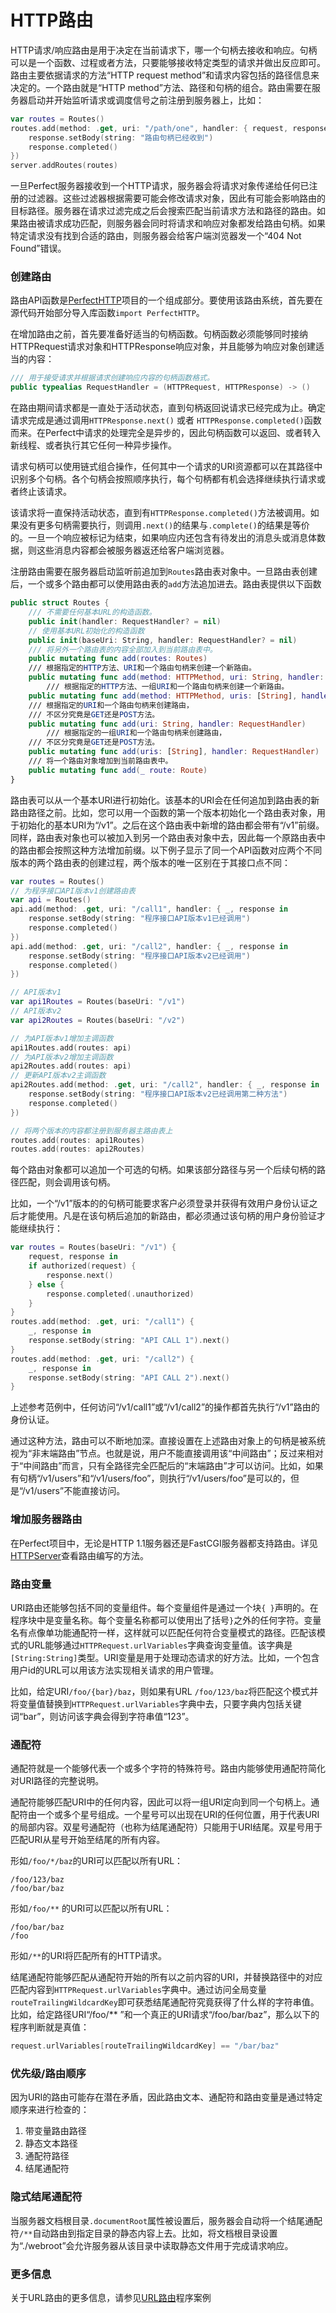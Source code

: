 # HTTP路由

HTTP请求/响应路由是用于决定在当前请求下，哪一个句柄去接收和响应。句柄可以是一个函数、过程或者方法，只要能够接收特定类型的请求并做出反应即可。路由主要依据请求的方法“HTTP request method”和请求内容包括的路径信息来决定的。一个路由就是“HTTP method”方法、路径和句柄的组合。路由需要在服务器启动并开始监听请求或调度信号之前注册到服务器上，比如：

``` swift
var routes = Routes()
routes.add(method: .get, uri: "/path/one", handler: { request, response in
    response.setBody(string: "路由句柄已经收到")
    response.completed()
})
server.addRoutes(routes)
```

一旦Perfect服务器接收到一个HTTP请求，服务器会将请求对象传递给任何已注册的过滤器。这些过滤器根据需要可能会修改请求对象，因此有可能会影响路由的目标路径。服务器在请求过滤完成之后会搜索匹配当前请求方法和路径的路由。如果路由被请求成功匹配，则服务器会同时将请求和响应对象都发给路由句柄。如果特定请求没有找到合适的路由，则服务器会给客户端浏览器发一个“404 Not Found”错误。

### 创建路由

路由API函数是[PerfectHTTP](https://github.com/PerfectlySoft/Perfect-HTTP)项目的一个组成部分。要使用该路由系统，首先要在源代码开始部分导入库函数`import PerfectHTTP`。

在增加路由之前，首先要准备好适当的句柄函数。句柄函数必须能够同时接纳HTTPRequest请求对象和HTTPResponse响应对象，并且能够为响应对象创建适当的内容：

``` swift
/// 用于接受请求并根据请求创建响应内容的句柄函数格式。
public typealias RequestHandler = (HTTPRequest, HTTPResponse) -> ()
```
在路由期间请求都是一直处于活动状态，直到句柄返回说请求已经完成为止。确定请求完成是通过调用`HTTPResponse.next()` 或者 `HTTPResponse.completed()`函数而来。在Perfect中请求的处理完全是异步的，因此句柄函数可以返回、或者转入新线程、或者执行其它任何一种异步操作。

请求句柄可以使用链式组合操作，任何其中一个请求的URI资源都可以在其路径中识别多个句柄。各个句柄会按照顺序执行，每个句柄都有机会选择继续执行请求或者终止该请求。

该请求将一直保持活动状态，直到有`HTTPResponse.completed()`方法被调用。如果没有更多句柄需要执行，则调用`.next()`的结果与`.complete()`的结果是等价的。一旦一个响应被标记为结束，如果响应内还包含有待发出的消息头或消息体数据，则这些消息内容都会被服务器返还给客户端浏览器。

注册路由需要在服务器启动监听前追加到`Routes`路由表对象中。一旦路由表创建后，一个或多个路由都可以使用路由表的`add`方法追加进去。路由表提供以下函数

``` swift
public struct Routes {
    /// 不需要任何基本URL的构造函数。
    public init(handler: RequestHandler? = nil)
    // 使用基本URL初始化的构造函数
    public init(baseUri: String, handler: RequestHandler? = nil)
    /// 将另外一个路由表的内容全部加入到当前路由表中。
    public mutating func add(routes: Routes)
    /// 根据指定的HTTP方法、URI和一个路由句柄来创建一个新路由。
    public mutating func add(method: HTTPMethod, uri: String, handler: RequestHandler)
		/// 根据指定的HTTP方法、一组URI和一个路由句柄来创建一个新路由。
    public mutating func add(method: HTTPMethod, uris: [String], handler: RequestHandler)
    /// 根据指定的URI和一个路由句柄来创建路由，
    /// 不区分究竟是GET还是POST方法。
    public mutating func add(uri: String, handler: RequestHandler)
		/// 根据指定的一组URI和一个路由句柄来创建路由，
    /// 不区分究竟是GET还是POST方法。
    public mutating func add(uris: [String], handler: RequestHandler)
    /// 将一个路由对象增加到当前路由表中。
    public mutating func add(_ route: Route)
}
```

路由表可以从一个基本URI进行初始化。该基本的URI会在任何追加到路由表的新路由路径之前。比如，您可以用一个函数的第一个版本初始化一个路由表对象，用于初始化的基本URI为“/v1”。之后在这个路由表中新增的路由都会带有“/v1”前缀。同样，路由表对象也可以被加入到另一个路由表对象中去，因此每一个原路由表中的路由都会按照这种方法增加前缀。以下例子显示了同一个API函数对应两个不同版本的两个路由表的创建过程，两个版本的唯一区别在于其接口点不同：

``` swift
var routes = Routes()
// 为程序接口API版本v1创建路由表
var api = Routes()
api.add(method: .get, uri: "/call1", handler: { _, response in
    response.setBody(string: "程序接口API版本v1已经调用")
    response.completed()
})
api.add(method: .get, uri: "/call2", handler: { _, response in
    response.setBody(string: "程序接口API版本v2已经调用")
    response.completed()
})

// API版本v1
var api1Routes = Routes(baseUri: "/v1")
// API版本v2
var api2Routes = Routes(baseUri: "/v2")

// 为API版本v1增加主调函数
api1Routes.add(routes: api)
// 为API版本v2增加主调函数
api2Routes.add(routes: api)
// 更新API版本v2主调函数
api2Routes.add(method: .get, uri: "/call2", handler: { _, response in
    response.setBody(string: "程序接口API版本v2已经调用第二种方法")
    response.completed()
})

// 将两个版本的内容都注册到服务器主路由表上
routes.add(routes: api1Routes)
routes.add(routes: api2Routes)
```

每个路由对象都可以追加一个可选的句柄。如果该部分路径与另一个后续句柄的路径匹配，则会调用该句柄。

比如，一个“/v1”版本的的句柄可能要求客户必须登录并获得有效用户身份认证之后才能使用。凡是在该句柄后追加的新路由，都必须通过该句柄的用户身份验证才能继续执行：

``` swift
var routes = Routes(baseUri: "/v1") {
	request, response in 
	if authorized(request) {
		response.next()
	} else {
		response.completed(.unauthorized)
	}
}
routes.add(method: .get, uri: "/call1") { 
	_, response in
	response.setBody(string: "API CALL 1").next()
}
routes.add(method: .get, uri: "/call2") { 
	_, response in
	response.setBody(string: "API CALL 2").next()
}
```

上述参考范例中，任何访问“/v1/call1”或“/v1/call2”的操作都首先执行“/v1”路由的身份认证。

通过这种方法，路由可以不断地加深。直接设置在上述路由对象上的句柄是被系统视为“非末端路由”节点。也就是说，用户不能直接调用该“中间路由”；反过来相对于“中间路由”而言，只有全路径完全匹配后的“末端路由”才可以访问。比如，如果有句柄“/v1/users”和“/v1/users/foo”，则执行“/v1/users/foo”是可以的，但是“/v1/users”不能直接访问。

### 增加服务器路由

在Perfect项目中，无论是HTTP 1.1服务器还是FastCGI服务器都支持路由。详见[HTTPServer](https://github.com/PerfectlySoft/PerfectDocs/blob/master/guide.zh_CN/HTTPServer.md)查看路由编写的方法。

### 路由变量

URI路由还能够包括不同的变量组件。每个变量组件是通过一个块`{ }`声明的。在程序块中是变量名称。每个变量名称都可以使用出了括号`}`之外的任何字符。变量名有点像单功能通配符一样，这样就可以匹配任何符合变量模式的路径。匹配该模式的URL能够通过`HTTPRequest.urlVariables`字典查询变量值。该字典是`[String:String]`类型。URI变量是用于处理动态请求的好方法。比如，一个包含用户id的URL可以用该方法实现相关请求的用户管理。

比如，给定URI`/foo/{bar}/baz`，则如果有URL `/foo/123/baz`将匹配这个模式并将变量值替换到`HTTPRequest.urlVariables`字典中去，只要字典内包括关键词“bar”，则访问该字典会得到字符串值“123”。

### 通配符

通配符就是一个能够代表一个或多个字符的特殊符号。路由内能够使用通配符简化对URI路径的完整说明。

通配符能够匹配URI中的任何内容，因此可以将一组URI定向到同一个句柄上。通配符由一个或多个星号组成。一个星号可以出现在URI的任何位置，用于代表URI的局部内容。双星号通配符（也称为结尾通配符）只能用于URI结尾。双星号用于匹配URI从星号开始至结尾的所有内容。

形如`/foo/*/baz`的URI可以匹配以所有URL：

```
/foo/123/baz
/foo/bar/baz
```

形如`/foo/**` 的URI可以匹配以所有URL：

```
/foo/bar/baz
/foo
```

形如`/**`的URI将匹配所有的HTTP请求。

结尾通配符能够匹配从通配符开始的所有以之前内容的URI，并替换路径中的对应匹配内容到`HTTPRequest.urlVariables`字典中。通过访问全局变量`routeTrailingWildcardKey`即可获悉结尾通配符究竟获得了什么样的字符串值。比如，给定路径URI“/foo/** ”和一个真正的URI请求“/foo/bar/baz”，那么以下的程序判断就是真值：

``` swift
request.urlVariables[routeTrailingWildcardKey] == "/bar/baz"
```

### 优先级/路由顺序

因为URI的路由可能存在潜在矛盾，因此路由文本、通配符和路由变量是通过特定顺序来进行检查的：

1. 带变量路由路径
2. 静态文本路径
3. 通配符路径
4. 结尾通配符

### 隐式结尾通配符

当服务器文档根目录`.documentRoot`属性被设置后，服务器会自动将一个结尾通配符`/**`自动路由到指定目录的静态内容上去。比如，将文档根目录设置为“./webroot”会允许服务器从该目录中读取静态文件用于完成请求响应。

### 更多信息

关于URL路由的更多信息，请参见[URL路由](https://github.com/PerfectlySoft/PerfectExample-URLRouting)程序案例

